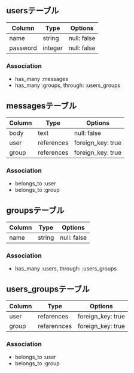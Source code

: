 ## usersテーブル

|Column|Type|Options|
|------|----|-------|
|name|string|null: false|
|password|integer|null: false|

### Association
- has_many :messages
- has_many :groups, through: :users_groups

## messagesテーブル

|Column|Type|Options|
|------|----|-------|
|body|text|null: false|
|user|references|foreign_key: true|
|group|references|foreign_key: true|

### Association
- belongs_to :user
- belongs_to :group


## groupsテーブル

|Column|Type|Options|
|------|----|-------|
|name|string|null: false|

### Association
- has_many :users, through: :users_groups


## users_groupsテーブル

|Column|Type|Options|
|------|----|-------|
|user|refarences|foreign_key: true|
|group|refarennces|foreign_key: true|

### Association
- belongs_to :user
- belongs_to :group
